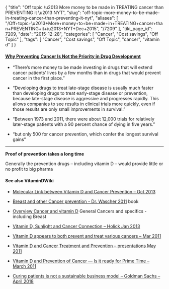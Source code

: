 {
    "title": "Off topic \u2013 More money to be made in TREATING cancer than PREVENTING it \u2013 NYT",
    "slug": "off-topic-more-money-to-be-made-in-treating-cancer-than-preventing-it-nyt",
    "aliases": [
        "/Off+topic+\u2013+More+money+to+be+made+in+TREATING+cancer+than+PREVENTING+it+\u2013+NYT+Dec+2015",
        "/7209"
    ],
    "tiki_page_id": 7209,
    "date": "2015-12-28",
    "categories": [
        "Cancer",
        "Cost savings",
        "Off Topic"
    ],
    "tags": [
        "Cancer",
        "Cost savings",
        "Off Topic",
        "cancer",
        "vitamin d"
    ]
}


#### [Why Preventing Cancer Is Not the Priority in Drug Development](http://www.nytimes.com/2015/12/29/upshot/why-preventing-cancer-is-not-the-priority-in-drug-development.html?_r=0)

* “There’s more money to be made investing in drugs that will extend cancer patients’ lives by a few months than in drugs that would prevent cancer in the first place.”

* “Developing drugs to treat late-stage disease is usually much faster than developing drugs to treat early-stage disease or prevention, because late-stage disease is aggressive and progresses rapidly. This allows companies to see results in clinical trials more quickly, even if those results are only small improvements in survival.”

* “Between 1973 and 2011, there were about 12,000 trials for relatively later-stage patients with a 90 percent chance of dying in five years.”

* “but only 500 for cancer prevention, which confer the longest survival gains”

---

 **Proof of prevention takes a long time** 

Generally the prevention drugs – including vitamin D – would provide little or no profit to big pharma 

#### See also VitaminDWiki

* [Molecular Link between Vitamin D and Cancer Prevention – Oct 2013](/posts/molecular-link-between-vitamin-d-and-cancer-prevention)

* [Breast and other Cancer prevention - Dr. Wascher 2011](/posts/breast-and-other-cancer-prevention-dr-wascher-2011) book

* [Overview Cancer and vitamin D](/posts/overview-cancer-and-vitamin-d) General Cancers and specifics - including Breast

* [Vitamin D, Sunlight and Cancer Connection – Holick Jan 2013](/posts/vitamin-d-sunlight-and-cancer-connection-holick)

* [Vitamin D appears to both prevent and treat various cancers – Mar 2011](/posts/vitamin-d-appears-to-both-prevent-and-treat-various-cancers)

* [Vitamin D and Cancer Treatment and Prevention – presentations May 2011](/posts/vitamin-d-and-cancer-treatment-and-prevention-presentations)

* [Vitamin D and Prevention of Cancer — Is it ready for Prime Time – March 2011](/posts/vitamin-d-and-prevention-of-cancer-is-it-ready-for-prime-time)

* [Curing patients is not a sustainable business model – Goldman Sachs – April 2018](/posts/curing-patients-is-not-a-sustainable-business-model-goldman-sachs)